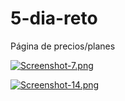 # 5-dia-reto
Página de precios/planes

[![Screenshot-7.png](https://i.postimg.cc/SQv43JGn/Screenshot-7.png)](https://postimg.cc/HjXF7WRm)


[![Screenshot-14.png](https://i.postimg.cc/3wYQmp3c/Screenshot-14.png)](https://postimg.cc/gxS7PxXV)